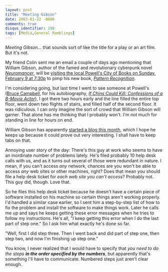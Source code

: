```yaml
---
layout: post
title: "Meeting Gibson"
date: 2003-01-22 -0800
comments: true
disqus_identifier: 198
tags: [Media,General Ramblings]
---
```

*Meeting Gibson*... that sounds sort of like the title for a play or an
art film. But it's not.
 
 My friend Colin sent me an email a couple of days ago mentioning that
William Gibson, author of the famed and revolutionary cyberpunk novel
[*Neuromancer*](http://www.amazon.com/exec/obidos/ASIN/0441569595/mhsvortex),
will be [visiting the local Powell's City of Books on Sunday, February 9
at 7:30p](http://www.powells.com/calendar.html#gibson) to pimp his new
book, [*Pattern
Recognition*](http://www.amazon.com/exec/obidos/ASIN/0399149864/mhsvortex).
 
 I'm considering going, but last time I went to see someone at Powell's
([Bruce Campbell](http://www.bruce-campbell.com/), for his
autobiography, [*If Chins Could Kill: Confessions of a B-Movie
Actor*](http://www.amazon.com/exec/obidos/ASIN/0312291450/mhsvortex)), I
got there two hours early and the line filled the entire top floor, went
down two flights of stairs, and filled half of the second floor. It was
ridiculous. I can only imagine the sort of crowd that William Gibson
will garner. That alone has me thinking that I probably won't. I'm not
much for standing in line for hours on end.
 
 William Gibson has apparently [started a blog this
month](http://www.williamgibsonbooks.com/blog/blog.asp), which I hope he
keeps up because it could prove out very interesting. I shall have to
keep tabs on that.
 
 Annoying user story of the day: There's this guy at work who seems to
have an inordinate number of problems lately. He's filed probably 10
help desk calls with us, and as it turns out several of those were
redundant in nature. I mean, if you can't access *any* network, chances
are you won't be able to access *any* web sites or other machines,
right? Does that mean you should file a help desk ticket for *each web
site you can't access*? Probably not. This guy did, though. Love that.
 
 So he files this help desk ticket because he doesn't have a certain
piece of software installed on his machine so certain things aren't
working properly. I'd handled a similar case earlier, so I sent him a
step-by-step list of how to fix the problem and install the software to
make things work. Later he calls me up and says he keeps getting these
error messages when he tries to follow my instructions. He's all, "I
keep getting this error when I do the last part of step one." So I ask
him what exactly he's done so far.
 
 "Well, first I did step three. Then I went back and did part of step
one, then step two, and now I'm finishing up step one."
 
 You know, I never realized that I would have to specify that *you need
to do the steps **in the order specified by the numbers***, but
apparently that's something I'll have to communicate. Numbered steps
just aren't clear enough.
